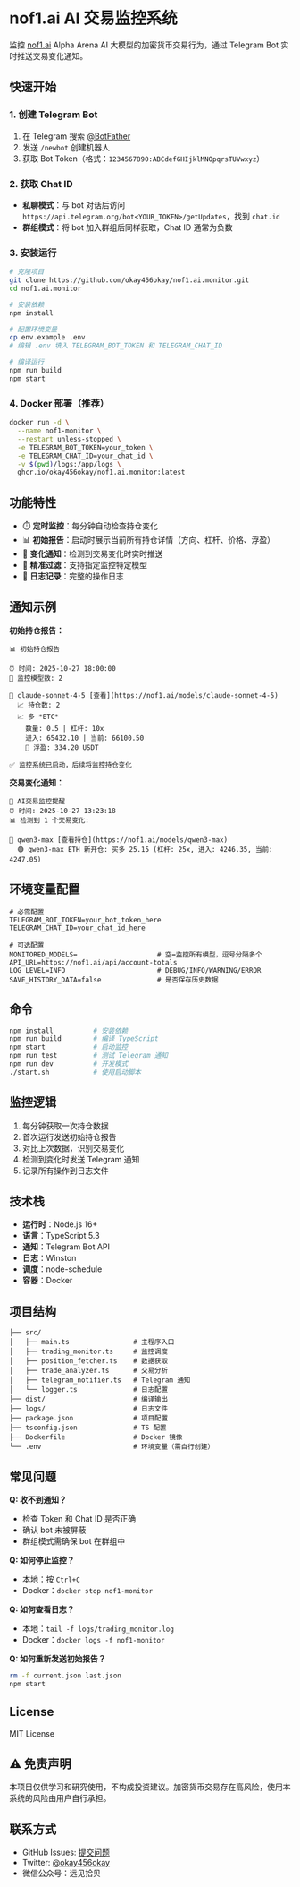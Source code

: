 # nof1.ai AI 交易监控系统

监控 [nof1.ai](https://nof1.ai/) Alpha Arena AI 大模型的加密货币交易行为，通过 Telegram Bot 实时推送交易变化通知。

## 快速开始

### 1. 创建 Telegram Bot

1. 在 Telegram 搜索 [@BotFather](https://t.me/BotFather)
2. 发送 `/newbot` 创建机器人
3. 获取 Bot Token（格式：`1234567890:ABCdefGHIjklMNOpqrsTUVwxyz`）

### 2. 获取 Chat ID

- **私聊模式**：与 bot 对话后访问 `https://api.telegram.org/bot<YOUR_TOKEN>/getUpdates`，找到 `chat.id`
- **群组模式**：将 bot 加入群组后同样获取，Chat ID 通常为负数

### 3. 安装运行

```bash
# 克隆项目
git clone https://github.com/okay456okay/nof1.ai.monitor.git
cd nof1.ai.monitor

# 安装依赖
npm install

# 配置环境变量
cp env.example .env
# 编辑 .env 填入 TELEGRAM_BOT_TOKEN 和 TELEGRAM_CHAT_ID

# 编译运行
npm run build
npm start
```

### 4. Docker 部署（推荐）

```bash
docker run -d \
  --name nof1-monitor \
  --restart unless-stopped \
  -e TELEGRAM_BOT_TOKEN=your_token \
  -e TELEGRAM_CHAT_ID=your_chat_id \
  -v $(pwd)/logs:/app/logs \
  ghcr.io/okay456okay/nof1.ai.monitor:latest
```

## 功能特性

- ⏱️  **定时监控**：每分钟自动检查持仓变化
- 📊 **初始报告**：启动时展示当前所有持仓详情（方向、杠杆、价格、浮盈）
- 🔔 **变化通知**：检测到交易变化时实时推送
- 🎯 **精准过滤**：支持指定监控特定模型
- 📝 **日志记录**：完整的操作日志

## 通知示例

**初始持仓报告：**
```
📊 初始持仓报告

⏰ 时间: 2025-10-27 18:00:00
🤖 监控模型数: 2

🤖 claude-sonnet-4-5 [查看](https://nof1.ai/models/claude-sonnet-4-5)
  📈 持仓数: 2
  📈 多 *BTC*
    数量: 0.5 | 杠杆: 10x
    进入: 65432.10 | 当前: 66100.50
    💚 浮盈: 334.20 USDT

✅ 监控系统已启动，后续将监控持仓变化
```

**交易变化通知：**
```
🚨 AI交易监控提醒
⏰ 时间: 2025-10-27 13:23:18
📊 检测到 1 个交易变化:

🤖 qwen3-max [查看持仓](https://nof1.ai/models/qwen3-max)
  🟢 qwen3-max ETH 新开仓: 买多 25.15 (杠杆: 25x, 进入: 4246.35, 当前: 4247.05)
```

## 环境变量配置

```env
# 必需配置
TELEGRAM_BOT_TOKEN=your_bot_token_here
TELEGRAM_CHAT_ID=your_chat_id_here

# 可选配置
MONITORED_MODELS=                    # 空=监控所有模型，逗号分隔多个
API_URL=https://nof1.ai/api/account-totals
LOG_LEVEL=INFO                       # DEBUG/INFO/WARNING/ERROR
SAVE_HISTORY_DATA=false              # 是否保存历史数据
```

## 命令

```bash
npm install          # 安装依赖
npm run build        # 编译 TypeScript
npm start            # 启动监控
npm run test         # 测试 Telegram 通知
npm run dev          # 开发模式
./start.sh           # 使用启动脚本
```

## 监控逻辑

1. 每分钟获取一次持仓数据
2. 首次运行发送初始持仓报告
3. 对比上次数据，识别交易变化
4. 检测到变化时发送 Telegram 通知
5. 记录所有操作到日志文件

## 技术栈

- **运行时**：Node.js 16+
- **语言**：TypeScript 5.3
- **通知**：Telegram Bot API
- **日志**：Winston
- **调度**：node-schedule
- **容器**：Docker

## 项目结构

```
├── src/
│   ├── main.ts                # 主程序入口
│   ├── trading_monitor.ts     # 监控调度
│   ├── position_fetcher.ts    # 数据获取
│   ├── trade_analyzer.ts      # 交易分析
│   ├── telegram_notifier.ts   # Telegram 通知
│   └── logger.ts              # 日志配置
├── dist/                      # 编译输出
├── logs/                      # 日志文件
├── package.json               # 项目配置
├── tsconfig.json              # TS 配置
├── Dockerfile                 # Docker 镜像
└── .env                       # 环境变量（需自行创建）
```

## 常见问题

**Q: 收不到通知？**
- 检查 Token 和 Chat ID 是否正确
- 确认 bot 未被屏蔽
- 群组模式需确保 bot 在群组中

**Q: 如何停止监控？**
- 本地：按 `Ctrl+C`
- Docker：`docker stop nof1-monitor`

**Q: 如何查看日志？**
- 本地：`tail -f logs/trading_monitor.log`
- Docker：`docker logs -f nof1-monitor`

**Q: 如何重新发送初始报告？**
```bash
rm -f current.json last.json
npm start
```

## License

MIT License

## ⚠️ 免责声明

本项目仅供学习和研究使用，不构成投资建议。加密货币交易存在高风险，使用本系统的风险由用户自行承担。

## 联系方式

- GitHub Issues: [提交问题](https://github.com/okay456okay/nof1.ai.monitor/issues)
- Twitter: [@okay456okay](https://x.com/okay456okay)
- 微信公众号：远见拾贝
